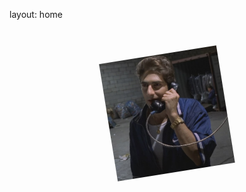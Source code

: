 layout: home

<div class="logo-animation">

  <img src="/images/chris.jpg" alt="Site Logo" class="animated-logo">

</div>

<style>

  .logo-animation {

    text-align: center;

    margin: 50px 0;

  }

  .animated-logo {

    max-width: 200px;

    animation: fadeInRotate 2s ease-in-out;

  }

  @keyframes fadeInRotate {

    0% {

      opacity: 0;

      transform: scale(0) rotate(-180deg);

    }

    100% {

      opacity: 1;

      transform: scale(1) rotate(0deg);

    }

  }

</style>
